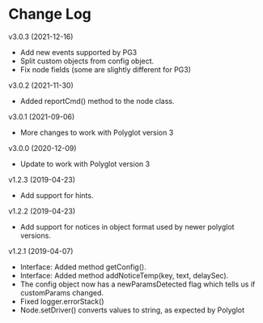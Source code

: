 # Change Log

v3.0.3 (2021-12-16)
* Add new events supported by PG3
* Split custom objects from config object.
* Fix node fields (some are slightly different for PG3)

v3.0.2 (2021-11-30)
* Added reportCmd() method to the node class.

v3.0.1 (2021-09-06)
* More changes to work with Polyglot version 3

v3.0.0 (2020-12-09)
* Update to work with Polyglot version 3

v1.2.3 (2019-04-23)
* Add support for hints.

v1.2.2 (2019-04-23)
* Add support for notices in object format used by newer polyglot 
versions.

v1.2.1 (2019-04-07)

* Interface: Added method getConfig().
* Interface: Added method addNoticeTemp(key, text, delaySec).
* The config object now has a newParamsDetected flag which tells us if
customParams changed.
* Fixed logger.errorStack()
* Node.setDriver() converts values to string, as expected by Polyglot
